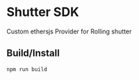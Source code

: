 # Shutter SDK
Custom ethersjs Provider for Rolling shutter

## Build/Install

```
npm run build
```
